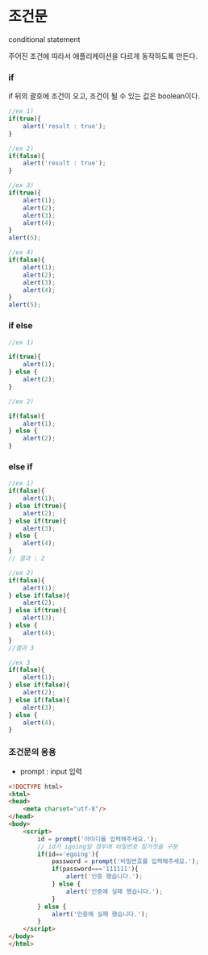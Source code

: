 # 조건문

conditional statement

주어진 조건에 따라서 애플리케이션을 다르게 동작하도록 만든다.

### if

if 뒤의 괄호에 조건이 오고, 조건이 될 수 있는 값은 boolean이다.

```javascript
//ex 1)
if(true){
    alert('result : true');
}

//ex 2)
if(false){
    alert('result : true');
}

//ex 3)
if(true){
    alert(1);
    alert(2);
    alert(3);
    alert(4);
}
alert(5);

//ex 4)
if(false){
    alert(1);
    alert(2);
    alert(3);
    alert(4);
}
alert(5);
```



###  if else

```javascript
//ex 1)

if(true){
    alert(1);
} else {
    alert(2);
}

//ex 2)

if(false){
    alert(1);
} else {
    alert(2);
}
```

### else if

```javascript
//ex 1)
if(false){
    alert(1);
} else if(true){
    alert(2);
} else if(true){
    alert(3);
} else {
    alert(4);
}
// 결과 : 2

//ex 2)
if(false){
    alert(1);
} else if(false){
    alert(2);
} else if(true){
    alert(3);
} else {
    alert(4);
}
//결과 3

//ex 3
if(false){
    alert(1);
} else if(false){
    alert(2);
} else if(false){
    alert(3);
} else {
    alert(4);
}
```

### 조건문의 응용

- prompt : input 입력

```html
<!DOCTYPE html>
<html>
<head>
    <meta charset="utf-8"/>
</head>
<body>
    <script>
        id = prompt('아이디를 입력해주세요.');
		// id가 igoing일 경우에 비밀번호 참거짓을 구분
        if(id=='egoing'){ 
            password = prompt('비밀번호를 입력해주세요.');
            if(password==='111111'){
                alert('인증 했습니다.');
            } else {
                alert('인증에 실패 했습니다.');
            }
        } else {
            alert('인증에 실패 했습니다.');
        }
    </script>
</body>
</html>
```

